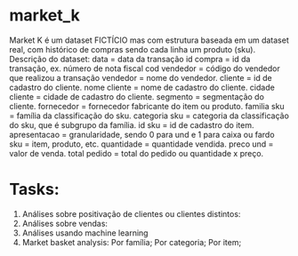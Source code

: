 # market_k

Market K é um dataset FICTÍCIO mas com estrutura baseada em um dataset real, com histórico de compras sendo cada linha um produto (sku).
Descrição do dataset:
data = data da transação 
id compra = id da transação, ex. número de nota fiscal 
cod vendedor = código do vendedor que realizou a transação
vendedor = nome do vendedor.
cliente = id de cadastro do cliente.
nome cliente = nome de cadastro do cliente.
cidade cliente = cidade de cadastro do cliente.
segmento = segmentação do cliente.
fornecedor = fornecedor fabricante do item ou produto.
familia sku = família da classificação do sku.
categoria sku = categoria da classificação do sku, que é subgrupo da família. 
id sku = id de cadastro do item. 
apresentacao = granularidade, sendo 0 para und e 1 para caixa ou fardo 
sku = item, produto, etc.
quantidade = quantidade vendida.
preco und = valor de venda.
total pedido = total do pedido ou quantidade x preço.

# Tasks:
1. Análises sobre positivação de clientes ou clientes distintos:
2. Análises sobre vendas:
3. Análises usando machine learning
4. Market basket analysis:
Por família;
Por categoria;
Por item;

